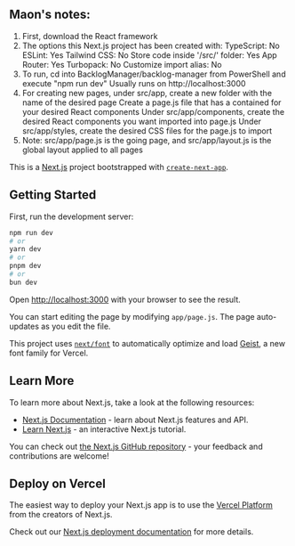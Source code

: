 ## Maon's notes:
1. First, download the React framework
2. The options this Next.js project has been created with:
    TypeScript: No
    ESLint: Yes
    Tailwind CSS: No
    Store code inside '/src/' folder: Yes
    App Router: Yes
    Turbopack: No
    Customize import alias: No
3. To run, cd into BacklogManager/backlog-manager from PowerShell and execute "npm run dev"
    Usually runs on http://localhost:3000
4. For creating new pages, under src/app, create a new folder with the name of the desired page
    Create a page.js file that has a contained for your desired React components
    Under src/app/components, create the desired React components you want imported into page.js
    Under src/app/styles, create the desired CSS files for the page.js to import
5. Note: src/app/page.js is the going page, and src/app/layout.js 
    is the global layout applied to all pages


This is a [Next.js](https://nextjs.org) project bootstrapped with [`create-next-app`](https://nextjs.org/docs/app/api-reference/cli/create-next-app).

## Getting Started

First, run the development server:

```bash
npm run dev
# or
yarn dev
# or
pnpm dev
# or
bun dev
```

Open [http://localhost:3000](http://localhost:3000) with your browser to see the result.

You can start editing the page by modifying `app/page.js`. The page auto-updates as you edit the file.

This project uses [`next/font`](https://nextjs.org/docs/app/building-your-application/optimizing/fonts) to automatically optimize and load [Geist](https://vercel.com/font), a new font family for Vercel.

## Learn More

To learn more about Next.js, take a look at the following resources:

- [Next.js Documentation](https://nextjs.org/docs) - learn about Next.js features and API.
- [Learn Next.js](https://nextjs.org/learn) - an interactive Next.js tutorial.

You can check out [the Next.js GitHub repository](https://github.com/vercel/next.js) - your feedback and contributions are welcome!

## Deploy on Vercel

The easiest way to deploy your Next.js app is to use the [Vercel Platform](https://vercel.com/new?utm_medium=default-template&filter=next.js&utm_source=create-next-app&utm_campaign=create-next-app-readme) from the creators of Next.js.

Check out our [Next.js deployment documentation](https://nextjs.org/docs/app/building-your-application/deploying) for more details.
